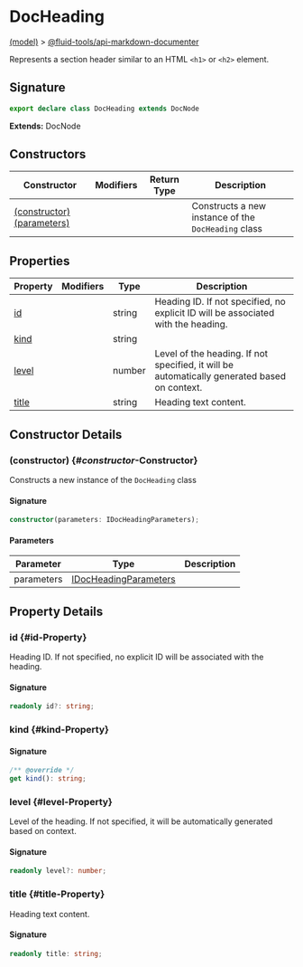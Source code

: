 
# DocHeading

[(model)](./index) &gt; [@fluid-tools/api-markdown-documenter](./api-markdown-documenter)

Represents a section header similar to an HTML `<h1>` or `<h2>` element.

## Signature

```typescript
export declare class DocHeading extends DocNode 
```
<b>Extends:</b> DocNode


## Constructors

|  Constructor | Modifiers | Return Type | Description |
|  --- | --- | --- | --- |
|  [(constructor)(parameters)](./api-markdown-documenter/docheading#_constructor_-Constructor) |  |  | Constructs a new instance of the <code>DocHeading</code> class |

## Properties

|  Property | Modifiers | Type | Description |
|  --- | --- | --- | --- |
|  [id](./api-markdown-documenter/docheading#id-Property) |  | string | Heading ID. If not specified, no explicit ID will be associated with the heading. |
|  [kind](./api-markdown-documenter/docheading#kind-Property) |  | string |  |
|  [level](./api-markdown-documenter/docheading#level-Property) |  | number | Level of the heading. If not specified, it will be automatically generated based on context. |
|  [title](./api-markdown-documenter/docheading#title-Property) |  | string | Heading text content. |

## Constructor Details

### (constructor) {#_constructor_-Constructor}

Constructs a new instance of the `DocHeading` class

#### Signature

```typescript
constructor(parameters: IDocHeadingParameters);
```

#### Parameters

|  Parameter | Type | Description |
|  --- | --- | --- |
|  parameters | [IDocHeadingParameters](./api-markdown-documenter#idocheadingparameters-TypeAlias) |  |

## Property Details

### id {#id-Property}

Heading ID. If not specified, no explicit ID will be associated with the heading.

#### Signature

```typescript
readonly id?: string;
```

### kind {#kind-Property}


#### Signature

```typescript
/** @override */
get kind(): string;
```

### level {#level-Property}

Level of the heading. If not specified, it will be automatically generated based on context.

#### Signature

```typescript
readonly level?: number;
```

### title {#title-Property}

Heading text content.

#### Signature

```typescript
readonly title: string;
```
